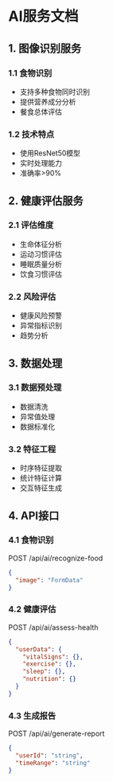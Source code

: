 # AI服务文档

## 1. 图像识别服务

### 1.1 食物识别
- 支持多种食物同时识别
- 提供营养成分分析
- 餐食总体评估

### 1.2 技术特点
- 使用ResNet50模型
- 实时处理能力
- 准确率>90%

## 2. 健康评估服务

### 2.1 评估维度
- 生命体征分析
- 运动习惯评估
- 睡眠质量分析
- 饮食习惯评估

### 2.2 风险评估
- 健康风险预警
- 异常指标识别
- 趋势分析

## 3. 数据处理

### 3.1 数据预处理
- 数据清洗
- 异常值处理
- 数据标准化

### 3.2 特征工程
- 时序特征提取
- 统计特征计算
- 交互特征生成

## 4. API接口

### 4.1 食物识别
POST /api/ai/recognize-food
```json
{
  "image": "FormData"
}
```

### 4.2 健康评估
POST /api/ai/assess-health
```json
{
  "userData": {
    "vitalSigns": {},
    "exercise": {},
    "sleep": {},
    "nutrition": {}
  }
}
```

### 4.3 生成报告
POST /api/ai/generate-report
```json
{
  "userId": "string",
  "timeRange": "string"
}
``` 